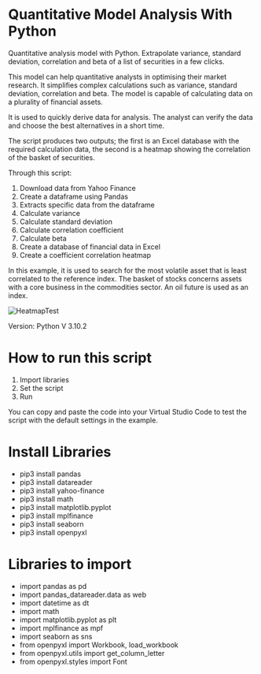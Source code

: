 # Quantitative Model Analysis With Python
Quantitative analysis model with Python. Extrapolate variance, standard deviation, correlation and beta of a list of securities in a few clicks.

This model can help quantitative analysts in optimising their market research. It simplifies complex calculations such as variance, standard deviation, correlation and beta. The model is capable of calculating data on a plurality of financial assets. 

It is used to quickly derive data for analysis. The analyst can verify the data and choose the best alternatives in a short time. 

The script produces two outputs; the first is an Excel database with the required calculation data, the second is a heatmap showing the correlation of the basket of securities. 

Through this script:

1) Download data from Yahoo Finance 
2) Create a dataframe using Pandas 
3) Extracts specific data from the dataframe
4) Calculate variance
5) Calculate standard deviation 
6) Calculate correlation coefficient
7) Calculate beta 
8) Create a database of financial data in Excel 
9) Create a coefficient correlation heatmap

In this example, it is used to search for the most volatile asset that is least correlated to the reference index. 
The basket of stocks concerns assets with a core business in the commodities sector. An oil future is used as an index.

![HeatmapTest](https://user-images.githubusercontent.com/100917872/158033758-7f8bcf6f-7352-42f8-8ede-7ff8f2b4d281.png)

Version: Python V 3.10.2

# How to run this script 
1) Import libraries 
2) Set the script 
3) Run 

You can copy and paste the code into your Virtual Studio Code to test the script with the default settings in the example.

# Install Libraries
- pip3 install pandas 
- pip3 install datareader 
- pip3 install yahoo-finance
- pip3 install math 
- pip3 install matplotlib.pyplot
- pip3 install mplfinance
- pip3 install seaborn
- pip3 install openpyxl

# Libraries to import 
- import pandas as pd
- import pandas_datareader.data as web
- import datetime as dt
- import math
- import matplotlib.pyplot as plt
- import mplfinance as mpf
- import seaborn as sns
- from openpyxl import Workbook, load_workbook
- from openpyxl.utils import get_column_letter
- from openpyxl.styles import Font

